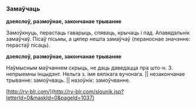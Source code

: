 ### Замаўчаць
**дзеяслоў, размоўнае, закончанае трыванне**

Замоўкнуць, перастаць гаварыць, спяваць, крычаць і пад. Апавядальнік замаўчаў. Пісаў пісьмы, а цяпер нешта замаўчаў (пераноснае значэнне: перастаў пісаць).

**дзеяслоў, размоўнае, закончанае трыванне**

Наўмысным маўчаннем скрыць, не даць даведацца пра што-н. З. непрыемны інцыдэнт. Нельга з. імя вялікага вучонага. || незакончанае трыванне: замоўчваць. || назоўнік: замоўчванне.

<a rel="author">[http://rv-blr.com/](http://rv-blr.com/slounik.jsp?letterId=0&maskId=0&pageId=1037)</a>
